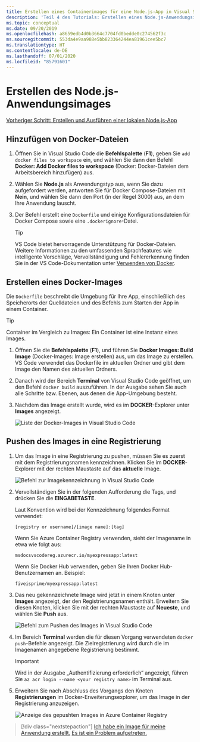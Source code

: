 ```yaml
---
title: Erstellen eines Containerimages für eine Node.js-App in Visual Studio Code
description: 'Teil 4 des Tutorials: Erstellen eines Node.js-Anwendungsimages'
ms.topic: conceptual
ms.date: 09/20/2019
ms.openlocfilehash: a8659edb4d0b3664c7704fd0bedde0c274562f3c
ms.sourcegitcommit: 553da4e9aa988e5bb823364244ea81961cee5bc7
ms.translationtype: HT
ms.contentlocale: de-DE
ms.lasthandoff: 07/01/2020
ms.locfileid: "85791601"
---
```

# <a name="create-your-nodejs-application-image"></a>Erstellen des Node.js-Anwendungsimages

[Vorheriger Schritt: Erstellen und Ausführen einer lokalen Node.js-App](tutorial-vscode-docker-node-03.md)

## <a name="add-docker-files"></a>Hinzufügen von Docker-Dateien

1. Öffnen Sie in Visual Studio Code die **Befehlspalette** (**F1**), geben Sie `add docker files to workspace` ein, und wählen Sie dann den Befehl **Docker: Add Docker files to workspace** (Docker: Docker-Dateien dem Arbeitsbereich hinzufügen) aus.

1. Wählen Sie **Node.js** als Anwendungstyp aus, wenn Sie dazu aufgefordert werden, antworten Sie für Docker Compose-Dateien mit **Nein**, und wählen Sie dann den Port (in der Regel 3000) aus, an dem Ihre Anwendung lauscht.

1. Der Befehl erstellt eine `Dockerfile` und einige Konfigurationsdateien für Docker Compose sowie eine `.dockerignore`-Datei.

    > [!TIP]
    > VS Code bietet hervorragende Unterstützung für Docker-Dateien. Weitere Informationen zu den umfassenden Sprachfeatures wie intelligente Vorschläge, Vervollständigung und Fehlererkennung finden Sie in der VS Code-Dokumentation unter [Verwenden von Docker](https://code.visualstudio.com/docs/azure/docker).

## <a name="build-a-docker-image"></a>Erstellen eines Docker-Images

Die `Dockerfile` beschreibt die Umgebung für Ihre App, einschließlich des Speicherorts der Quelldateien und des Befehls zum Starten der App in einem Container.

> [!TIP]
> Container im Vergleich zu Images: Ein Container ist eine Instanz eines Images.

1. Öffnen Sie die **Befehlspalette** (**F1**), und führen Sie **Docker Images: Build Image** (Docker-Images: Image erstellen) aus, um das Image zu erstellen. VS Code verwendet das Dockerfile im aktuellen Ordner und gibt dem Image den Namen des aktuellen Ordners.

1. Danach wird der Bereich **Terminal** von Visual Studio Code geöffnet, um den Befehl `docker build` auszuführen. In der Ausgabe sehen Sie auch alle Schritte bzw. Ebenen, aus denen die App-Umgebung besteht.

1. Nachdem das Image erstellt wurde, wird es im **DOCKER**-Explorer unter **Images** angezeigt.

    ![Liste der Docker-Images in Visual Studio Code](media/deploy-containers/image-list.png)

## <a name="push-the-image-to-a-registry"></a>Pushen des Images in eine Registrierung

1. Um das Image in eine Registrierung zu pushen, müssen Sie es zuerst mit dem Registrierungsnamen kennzeichnen. Klicken Sie im **DOCKER**-Explorer mit der rechten Maustaste auf das **aktuelle** Image.

    ![Befehl zur Imagekennzeichnung in Visual Studio Code](media/deploy-containers/tag-command.png)

1. Vervollständigen Sie in der folgenden Aufforderung die Tags, und drücken Sie die **EINGABETASTE**.

    Laut Konvention wird bei der Kennzeichnung folgendes Format verwendet:

    `[registry or username]/[image name]:[tag]`

    Wenn Sie Azure Container Registry verwenden, sieht der Imagename in etwa wie folgt aus:

    `msdocsvscodereg.azurecr.io/myexpressapp:latest`

    Wenn Sie Docker Hub verwenden, geben Sie Ihren Docker Hub-Benutzernamen an. Beispiel:

    `fiveisprime/myexpressapp:latest`

1. Das neu gekennzeichnete Image wird jetzt in einem Knoten unter **Images** angezeigt, der den Registrierungsnamen enthält. Erweitern Sie diesen Knoten, klicken Sie mit der rechten Maustaste auf **Neueste**, und wählen Sie **Push** aus.

    ![Befehl zum Pushen des Images in Visual Studio Code](media/deploy-containers/push-command.png)

1. Im Bereich **Terminal** werden die für diesen Vorgang verwendeten `docker push`-Befehle angezeigt. Die Zielregistrierung wird durch die im Imagenamen angegebene Registrierung bestimmt.

   > [!IMPORTANT]
   > Wird in der Ausgabe „Authentifizierung erforderlich“ angezeigt, führen Sie `az acr login --name <your registry name>` im Terminal aus.

1. Erweitern Sie nach Abschluss des Vorgangs den Knoten **Registrierungen** im Docker-Erweiterungsexplorer, um das Image in der Registrierung anzuzeigen.

    ![Anzeige des gepushten Images in Azure Container Registry](media/deploy-containers/image-in-acr.png)

> [!div class="nextstepaction"]
> [Ich habe ein Image für meine Anwendung erstellt.](tutorial-vscode-docker-node-05.md) [Es ist ein Problem aufgetreten.](https://www.research.net/r/PWZWZ52?tutorial=docker-extension&step=containerize-app)
